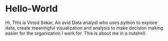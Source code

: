 # Hello-World

Hi,
This is Vinod Sekar, 
An avid Data analyst who uses python to explore data, create meaningful visualization and analysis to make decision making easier for the organization I work for. This is about me in a nutshell.

